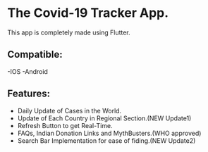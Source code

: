 # The Covid-19 Tracker App.

This app is completely made using Flutter.

## Compatible:
-IOS
-Android

## Features:
- Daily Update of Cases in the World.
- Update of Each Country in Regional Section.(NEW Update1)
- Refresh Button to get Real-Time.
- FAQs, Indian Donation Links and MythBusters.(WHO approved)
- Search Bar Implementation for ease of fiding.(NEW Update2)


